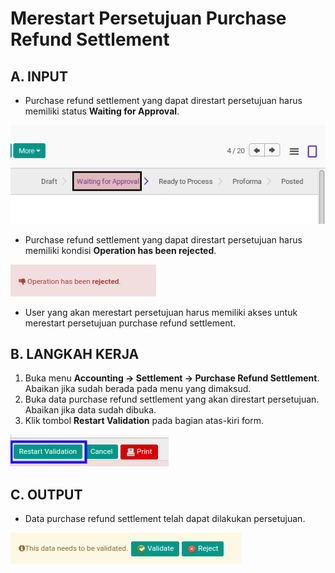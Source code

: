 # Merestart Persetujuan Purchase Refund Settlement

## A. INPUT

* Purchase refund settlement yang dapat direstart persetujuan harus memiliki status **Waiting for Approval**.

![](../../img/purchase-refund-settlement/status-waiting-for-approval.png)

* Purchase refund settlement yang dapat direstart persetujuan harus memiliki kondisi **Operation has been rejected**.

![](../../img/purchase-refund-settlement/output-ditolak.png)

* User yang akan merestart persetujuan harus memiliki akses untuk merestart persetujuan purchase refund settlement.

## B. LANGKAH KERJA

1. Buka menu **Accounting -> Settlement -> Purchase Refund Settlement**. Abaikan jika sudah berada pada menu yang dimaksud.
2. Buka data purchase refund settlement yang akan direstart persetujuan. Abaikan jika data sudah dibuka.
3. Klik tombol **Restart Validation** pada bagian atas-kiri form.

![](../../img/purchase-refund-settlement/tombol-restart-validation.png)

## C. OUTPUT

* Data purchase refund settlement telah dapat dilakukan persetujuan.

![](../../img/purchase-refund-settlement/output-restart-persetujuan.png)
